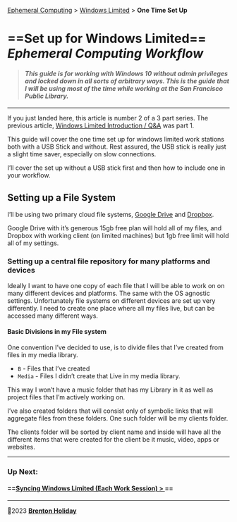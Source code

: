 [Ephemeral Computing](../../README.md) > [Windows Limited](../README.md) > **One Time Set Up**

# ==Set up for Windows Limited== *Ephemeral Computing Workflow*

> #### *This guide is for working with Windows 10 without admin privileges and locked down in all sorts of arbitrary ways. This is the guide that I will be using most of the time while working at the San Francisco Public Library.*

------

If you just landed here, this article is number 2 of a 3 part series. The previous article, [Windows Limited Introduction / Q&A](README.md) was part 1.

This guide will cover the one time set up for windows limited work stations both with a USB Stick and without. Rest assured, the USB stick is really just a slight time saver, especially on slow connections.  

I’ll cover the set up without a USB stick first and then how to include one in your workflow.

## Setting up a File System

I’ll be using two primary cloud file systems, [Google Drive](https://drive.google.com) and [Dropbox](https://dropbox.c).

Google Drive with it’s generous 15gb free plan will hold all of my files, and Dropbox with working client (on limited machines) but 1gb free limit will hold all of my settings.

### Setting up a central file repository for many platforms and devices

Ideally I want to have one copy of each file that I will be able to work on on many different devices and platforms. The same with the OS agnostic settings. Unfortunately file systems on different devices are set up very differently. I need to create one place where all my files live, but can be accessed many different ways.

#### Basic Divisions in my File system

One convention I’ve decided to use, is to divide files that I’ve created from files in my media library. 

- `B` - Files that I’ve created
- `Media` - Files I didn’t create that Live in my media library.

This way I won’t have a music folder that has my Library in it as well as project files that I’m actively working on.

I’ve also created folders that will consist only of symbolic links that will aggregate files from these folders. One such folder will be my clients folder.

The clients folder will be sorted by client name and inside will have all the different items that were created for the client be it music, video, apps or websites. 

------

### Up Next:

#### ==[Syncing Windows Limited (Each Work Session) > ](sync.md)==

---

🤍2023 **[Brenton Holiday](https://allmylinks.com/8rents)**


